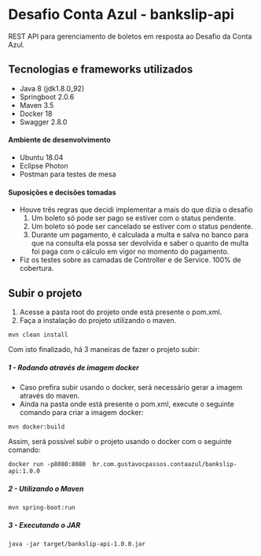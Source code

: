 # Desafio Conta Azul - bankslip-api

REST API para gerenciamento de boletos em resposta ao Desafio da Conta Azul.

## Tecnologias e frameworks utilizados
- Java 8 (jdk1.8.0_92)
- Springboot 2.0.6
- Maven 3.5
- Docker 18
- Swagger 2.8.0 

#### Ambiente de desenvolvimento
- Ubuntu 18.04
- Eclipse Photon
- Postman para testes de mesa

#### Suposições e decisões tomadas
- Houve três regras que decidi implementar a mais do que dizia o desafio
	1. Um boleto só pode ser pago se estiver com o status pendente.
	2. Um boleto só pode ser cancelado se estiver com o status pendente.
	3. Durante um pagamento, é calculada a multa e salva no banco para que na consulta ela possa ser devolvida e saber o quanto de multa foi paga com o cálculo em vigor no momento do pagamento.
- Fiz os testes sobre as camadas de Controller e de Service. 100% de cobertura.

## Subir o projeto

1. Acesse a pasta root do projeto onde está presente o pom.xml.
2. Faça a instalação do projeto utilizando o maven.

```
mvn clean install
```

Com isto finalizado, há 3 maneiras de fazer o projeto subir:

##### 1 - Rodando através de imagem docker
- Caso prefira subir usando o docker, será necessário gerar a imagem através do maven.
- Ainda na pasta onde está presente o pom.xml, execute o seguinte comando para criar a imagem docker:
```
mvn docker:build
```
Assim, será possível subir o projeto usando o docker com o seguinte comando:
```
docker run -p8080:8080  br.com.gustavocpassos.contaazul/bankslip-api:1.0.0
```

##### 2 - Utilizando o Maven
```
mvn spring-boot:run
```

##### 3 - Executando o JAR
```
java -jar target/bankslip-api-1.0.0.jar
```
